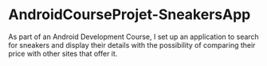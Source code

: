 # AndroidCourseProjet-SneakersApp
As part of an Android Development Course, I set up an application to search for sneakers and display their details with the possibility of comparing their price with other sites that offer it.
